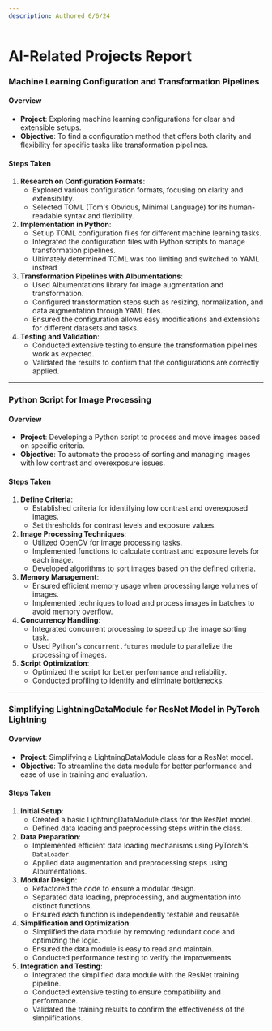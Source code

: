 ```yaml
---
description: Authored 6/6/24
---
```


# AI-Related Projects Report

### Machine Learning Configuration and Transformation Pipelines

#### Overview

* **Project**: Exploring machine learning configurations for clear and extensible setups.
* **Objective**: To find a configuration method that offers both clarity and flexibility for specific tasks like transformation pipelines.

#### Steps Taken

1. **Research on Configuration Formats**:
   * Explored various configuration formats, focusing on clarity and extensibility.
   * Selected TOML (Tom's Obvious, Minimal Language) for its human-readable syntax and flexibility.
2. **Implementation in Python**:
   * Set up TOML configuration files for different machine learning tasks.
   * Integrated the configuration files with Python scripts to manage transformation pipelines.
   * Ultimately determined TOML was too limiting and switched to YAML instead
3. **Transformation Pipelines with Albumentations**:
   * Used Albumentations library for image augmentation and transformation.
   * Configured transformation steps such as resizing, normalization, and data augmentation through YAML files.
   * Ensured the configuration allows easy modifications and extensions for different datasets and tasks.
4. **Testing and Validation**:
   * Conducted extensive testing to ensure the transformation pipelines work as expected.
   * Validated the results to confirm that the configurations are correctly applied.

***

### Python Script for Image Processing

#### Overview

* **Project**: Developing a Python script to process and move images based on specific criteria.
* **Objective**: To automate the process of sorting and managing images with low contrast and overexposure issues.

#### Steps Taken

1. **Define Criteria**:
   * Established criteria for identifying low contrast and overexposed images.
   * Set thresholds for contrast levels and exposure values.
2. **Image Processing Techniques**:
   * Utilized OpenCV for image processing tasks.
   * Implemented functions to calculate contrast and exposure levels for each image.
   * Developed algorithms to sort images based on the defined criteria.
3. **Memory Management**:
   * Ensured efficient memory usage when processing large volumes of images.
   * Implemented techniques to load and process images in batches to avoid memory overflow.
4. **Concurrency Handling**:
   * Integrated concurrent processing to speed up the image sorting task.
   * Used Python's `concurrent.futures` module to parallelize the processing of images.
5. **Script Optimization**:
   * Optimized the script for better performance and reliability.
   * Conducted profiling to identify and eliminate bottlenecks.

***

### Simplifying LightningDataModule for ResNet Model in PyTorch Lightning

#### Overview

* **Project**: Simplifying a LightningDataModule class for a ResNet model.
* **Objective**: To streamline the data module for better performance and ease of use in training and evaluation.

#### Steps Taken

1. **Initial Setup**:
   * Created a basic LightningDataModule class for the ResNet model.
   * Defined data loading and preprocessing steps within the class.
2. **Data Preparation**:
   * Implemented efficient data loading mechanisms using PyTorch's `DataLoader`.
   * Applied data augmentation and preprocessing steps using Albumentations.
3. **Modular Design**:
   * Refactored the code to ensure a modular design.
   * Separated data loading, preprocessing, and augmentation into distinct functions.
   * Ensured each function is independently testable and reusable.
4. **Simplification and Optimization**:
   * Simplified the data module by removing redundant code and optimizing the logic.
   * Ensured the data module is easy to read and maintain.
   * Conducted performance testing to verify the improvements.
5. **Integration and Testing**:
   * Integrated the simplified data module with the ResNet training pipeline.
   * Conducted extensive testing to ensure compatibility and performance.
   * Validated the training results to confirm the effectiveness of the simplifications.
